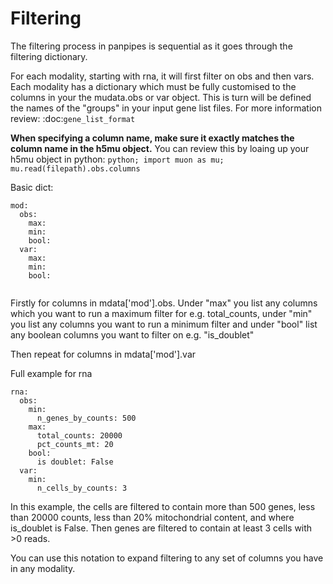 Filtering
============

The filtering process in panpipes is sequential as it goes through the filtering dictionary.

For each modality, starting with rna, it will first filter on obs and then vars.
Each modality has a dictionary which must be fully customised to the
columns in your the mudata.obs or var object. This is turn will be defined the names of the "groups" in your input gene list files. For more information review: :doc:`gene_list_format`


**When specifying a column name, make sure it exactly matches the column name in the h5mu object.** 
You can review this by loaing up your h5mu object in python: 
`python; import muon as mu; mu.read(filepath).obs.columns`

Basic dict:

```
mod:
  obs:
    max:
    min:
    bool:
  var:
    max:
    min:
    bool:
  
```

Firstly for columns in mdata['mod'].obs.
Under "max" you list any columns which you want to run a maximum filter for e.g. total_counts, under "min" you list any columns you want to run a minimum filter and under "bool" list any boolean columns you want to filter on e.g. "is_doublet"

Then repeat for columns in mdata['mod'].var

Full example for rna

```
rna:
  obs:
    min:  
      n_genes_by_counts: 500 
    max: 
      total_counts: 20000
      pct_counts_mt: 20
    bool:
      is doublet: False
  var:
    min:
      n_cells_by_counts: 3
```

In this example, the cells are filtered to contain more than 500 genes, less than 20000 counts, less than 20% mitochondrial content, and where is_doublet is False. Then genes are filtered to contain at least 3 cells with >0 reads.

You can use this notation to expand filtering to any set of columns you have in any modality. 


